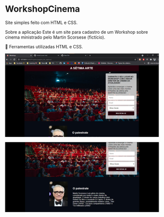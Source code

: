 # WorkshopCinema
Site simples feito com HTML e CSS.

Sobre a aplicação
Este é um site para cadastro de um Workshop sobre cinema ministrado pelo Martin Scorsese (fictício).

🔨 Ferramentas utilizadas
HTML e CSS.

![alt tag](https://github.com/lirolal/WorkshopCinema/blob/main/pagina_de_captura/Images/site01.png)

![alt tag](https://github.com/lirolal/WorkshopCinema/blob/main/pagina_de_captura/Images/site02.png)
